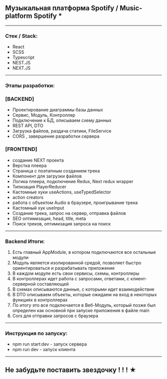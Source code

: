 
## Музыкальная платформа Spotify / Music-platform Spotify *

---

### Стек / Stack: 

* React
* SCSS
* Typescript
* NEST.JS
* NEXT.JS

---

### Этапы разработки: 

### [BACKEND]

* Проектирование диаграммы базы данных
* Сервис, Модуль, Контроллер
* Подключение к БД, описываем схему данных
* REST API, DTO
* Загрузка файлов, раздача статики, FileService
* CORS , завершение разработки сервера

### [FRONTEND] 

* создание NEXT проекта
* Верстка плеера
* Страница с поэтапным созданием трека
* Компонент для загрузки файлов
* Логика плеера, подключение Redux, Next redux wrapper
* Типизация PlayerReducer
* Кастомные хуки useActions, useTypedSelector 
* action creators
* работа с объектом Audio в браузере, проигрывание трека
* Кастомный хук useInput
* Создание трека, запрос на сервер, отправка файлов
* SEO оптимизация, head, title, meta
* Поиск треков, оптимизация запроса на поиск

---

### Backend Итоги: 

1. Есть главный AppModule, в котором подключаются все остальные модули
2. Модуль является изолированной средой, позволяет быстро ориентироваться и разрабатывать приложение 
3. В каждом модуле есть свои сервисы, схемы, контроллеры
4. В контроллерах идет работа с запросами, ответами, с клиент-серверной составляющей 
5. В схемах описываются данные, с которыми идет взаимодействие 
6. В DTO описываем объекты, которые ожидаем на вход в некоторых функциях в контроллерах
7. По итогу это все подключается в Веб-Модуль, который позже был определен как основной при запуске приложения в файле main 
8. Cors для отправки запросов с браузера 

---

### Инструкция по запуску:

* npm run start:dev - запуск сервера
* npm run dev - запуск клиента

---

## Не забудьте поставить звездочку ! ! ! ★ 

